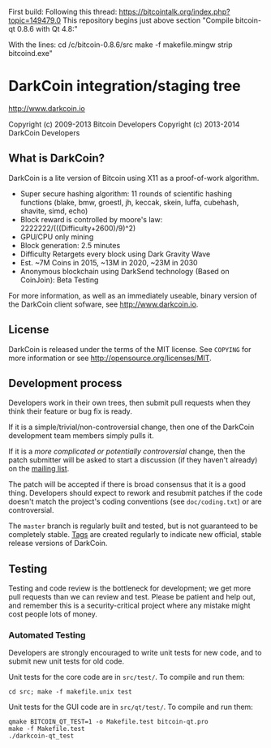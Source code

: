 First build:
Following this thread: https://bitcointalk.org/index.php?topic=149479.0
This repository begins just above section "Compile bitcoin-qt 0.8.6 with Qt 4.8:"

With the lines:
cd /c/bitcoin-0.8.6/src
make -f makefile.mingw
strip bitcoind.exe"



DarkCoin integration/staging tree
================================

http://www.darkcoin.io

Copyright (c) 2009-2013 Bitcoin Developers
Copyright (c) 2013-2014 DarkCoin Developers

What is DarkCoin?
----------------

DarkCoin is a lite version of Bitcoin using X11 as a proof-of-work algorithm.
 - Super secure hashing algorithm: 11 rounds of scientific hashing functions (blake, bmw, groestl, jh, keccak, skein, luffa, cubehash, shavite, simd, echo)
 - Block reward is controlled by moore's law: 2222222/(((Difficulty+2600)/9)^2)
 - GPU/CPU only mining
 - Block generation: 2.5 minutes
 - Difficulty Retargets every block using Dark Gravity Wave
 - Est. ~7M Coins in 2015, ~13M in 2020, ~23M in 2030
 - Anonymous blockchain using DarkSend technology (Based on CoinJoin): Beta Testing

For more information, as well as an immediately useable, binary version of
the DarkCoin client sofware, see http://www.darkcoin.io.

License
-------

DarkCoin is released under the terms of the MIT license. See `COPYING` for more
information or see http://opensource.org/licenses/MIT.

Development process
-------------------

Developers work in their own trees, then submit pull requests when they think
their feature or bug fix is ready.

If it is a simple/trivial/non-controversial change, then one of the DarkCoin
development team members simply pulls it.

If it is a *more complicated or potentially controversial* change, then the patch
submitter will be asked to start a discussion (if they haven't already) on the
[mailing list](http://sourceforge.net/mailarchive/forum.php?forum_name=bitcoin-development).

The patch will be accepted if there is broad consensus that it is a good thing.
Developers should expect to rework and resubmit patches if the code doesn't
match the project's coding conventions (see `doc/coding.txt`) or are
controversial.

The `master` branch is regularly built and tested, but is not guaranteed to be
completely stable. [Tags](https://github.com/darkcoinproject/darkcoin/tags) are created
regularly to indicate new official, stable release versions of DarkCoin.

Testing
-------

Testing and code review is the bottleneck for development; we get more pull
requests than we can review and test. Please be patient and help out, and
remember this is a security-critical project where any mistake might cost people
lots of money.

### Automated Testing

Developers are strongly encouraged to write unit tests for new code, and to
submit new unit tests for old code.

Unit tests for the core code are in `src/test/`. To compile and run them:

    cd src; make -f makefile.unix test

Unit tests for the GUI code are in `src/qt/test/`. To compile and run them:

    qmake BITCOIN_QT_TEST=1 -o Makefile.test bitcoin-qt.pro
    make -f Makefile.test
    ./darkcoin-qt_test

